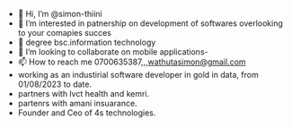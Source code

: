 - 👋 Hi, I’m @simon-thiini
- 👀 I’m interested in patnership on development of softwares overlooking to your comapies succes
- 🌱 degree bsc.information technology
- 💞️ I’m looking to collaborate on mobile applications- 
- 📫 How to reach me 0700635387,,,wathutasimon@gmail.com
- working as an industirial software developer in gold in data, from 01/08/2023 to date.
- partners with lvct health and kemri.
- partenrs with amani insuarance.
- Founder and Ceo of 4s technologies.

<!---
simon-thiini/simon-thiini is a ✨ special ✨ repository because its `README.md` (this file) appears on your GitHub profile.
You can click the Preview link to take a look at your changes.
--->
